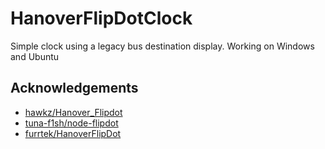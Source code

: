 # HanoverFlipDotClock
Simple clock using a legacy bus destination display. Working on Windows
and Ubuntu
## Acknowledgements
* [hawkz/Hanover_Flipdot ](https://github.com/hawkz/Hanover_Flipdot)
* [tuna-f1sh/node-flipdot](https://github.com/tuna-f1sh/node-flipdot)
* [furrtek/HanoverFlipDot](https://github.com/furrtek/HanoverFlipDot)
